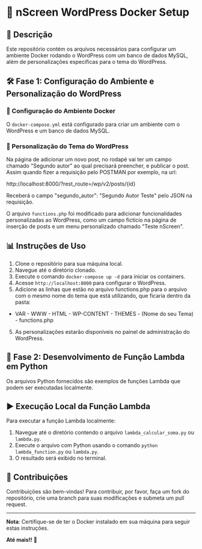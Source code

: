 # 🚀 nScreen WordPress Docker Setup

## 📝 Descrição

Este repositório contém os arquivos necessários para configurar um ambiente Docker rodando o WordPress com um banco de dados MySQL, além de personalizações específicas para o tema do WordPress.

## 🛠 Fase 1: Configuração do Ambiente e Personalização do WordPress

### 🐳 Configuração do Ambiente Docker

O `docker-compose.yml` está configurado para criar um ambiente com o WordPress e um banco de dados MySQL.

### 🎨 Personalização do Tema do WordPress

Na página de adicionar um novo post, no rodapé vai ter um campo chamado "Segundo autor" ao qual precisará preencher, e publicar o post. Assim quando fizer a requisição pelo POSTMAN por exemplo, na url:

http://localhost:8000/?rest_route=/wp/v2/posts/{id}


Receberá o campo  "segundo_autor": "Segundo Autor Teste" pelo JSON na requisição.


O arquivo `functions.php` foi modificado para adicionar funcionalidades personalizadas ao WordPress, como um campo fictício na página de inserção de posts e um menu personalizado chamado "Teste nScreen".

## 📊 Instruções de Uso

1. Clone o repositório para sua máquina local.
2. Navegue até o diretório clonado.
3. Execute o comando `docker-compose up -d` para iniciar os containers.
4. Acesse `http://localhost:8000` para configurar o WordPress.
5. Adicione as linhas que estão no arquivo functions.php para o arquivo com o mesmo nome do tema que está utilizando, que ficaria dentro da pasta:
- VAR - WWW - HTML - WP-CONTENT - THEMES - (Nome do seu Tema) - functions.php
5. As personalizações estarão disponíveis no painel de administração do WordPress.

## 🐍 Fase 2: Desenvolvimento de Função Lambda em Python

Os arquivos Python fornecidos são exemplos de funções Lambda que podem ser executadas localmente.

## ▶️ Execução Local da Função Lambda

Para executar a função Lambda localmente:

1. Navegue até o diretório contendo o arquivo `lambda_calcular_soma.py` ou `lambda.py`.
2. Execute o arquivo com Python usando o comando `python lambda_function.py` ou `lambda.py`.
3. O resultado será exibido no terminal.

## 🤝 Contribuições

Contribuições são bem-vindas! Para contribuir, por favor, faça um fork do repositório, crie uma branch para suas modificações e submeta um pull request.

---

**Nota**: Certifique-se de ter o Docker instalado em sua máquina para seguir estas instruções.

**Até mais!!** 🌟
